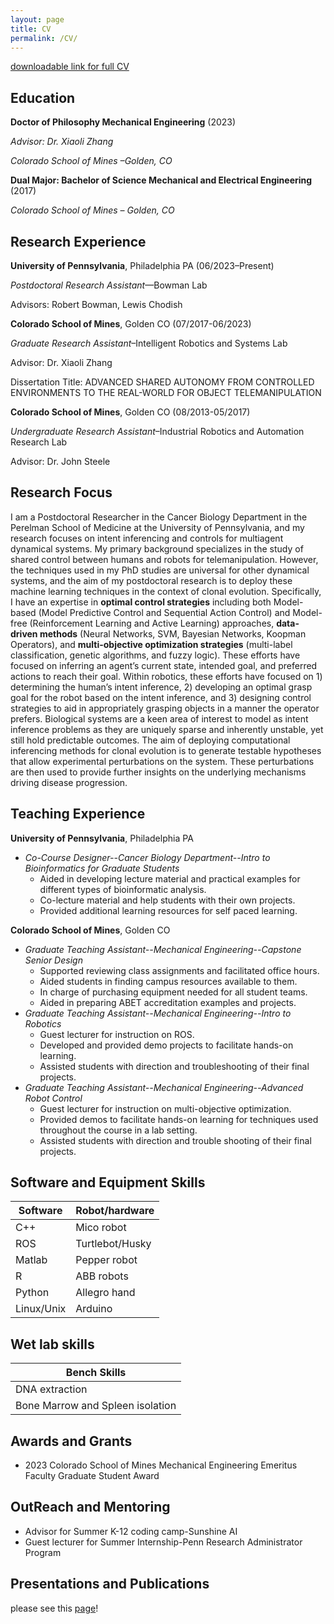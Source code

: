 ```yaml
---
layout: page
title: CV
permalink: /CV/
---
```


[downloadable link for full CV](/Bowman_CV_11042024.pdf)


## Education
<b>Doctor of Philosophy Mechanical Engineering</b> (2023)
<p><i>Advisor: Dr. Xiaoli Zhang</i></p>
<p><i>Colorado School of Mines –Golden, CO</i></p>

<b>Dual Major: Bachelor of Science Mechanical and Electrical Engineering</b> (2017)
<p><i>Colorado School of Mines – Golden, CO</i></p>

## Research Experience
<b>University of Pennsylvania</b>, Philadelphia PA (06/2023–Present)
<p><i>Postdoctoral Research Assistant</i>—Bowman Lab </p>
<p>Advisors: Robert Bowman, Lewis Chodish</p>


<b>Colorado School of Mines</b>, Golden CO (07/2017-06/2023)
<p><i>Graduate Research Assistant</i>–Intelligent Robotics and Systems Lab </p>
<p> Advisor: Dr. Xiaoli Zhang</p>
<p> Dissertation Title: ADVANCED SHARED AUTONOMY FROM CONTROLLED ENVIRONMENTS TO THE REAL-WORLD FOR OBJECT TELEMANIPULATION</p>


<b>Colorado School of Mines</b>, Golden CO (08/2013-05/2017)
<p> <i>Undergraduate Research Assistant</i>–Industrial Robotics and Automation Research Lab </p>
<p>Advisor: Dr. John Steele</p>

## Research Focus
I am a Postdoctoral Researcher in the Cancer Biology Department in the Perelman School of Medicine at the University of Pennsylvania, and my research focuses on intent inferencing and controls for multiagent dynamical systems. My primary background specializes in the study of shared control between humans and robots for telemanipulation. However, the techniques used in my PhD studies are universal for other dynamical systems, and the aim of my postdoctoral research is to deploy these machine learning techniques in the context of clonal evolution. Specifically, I have an expertise in <b>optimal control strategies</b> including both Model-based (Model Predictive Control and Sequential Action Control) and Model-free (Reinforcement Learning and Active Learning) approaches, <b>data-driven methods</b> (Neural Networks, SVM, Bayesian Networks, Koopman Operators), and <b>multi-objective optimization strategies</b> (multi-label classification, genetic algorithms, and fuzzy logic). These efforts have focused on inferring an agent’s current state, intended goal, and preferred actions to reach their goal. Within robotics, these efforts have focused on 1) determining the human’s intent inference, 2) developing an optimal grasp goal for the robot based on the intent inference, and 3) designing control strategies to aid in appropriately grasping objects in a manner the operator prefers. Biological systems are a keen area of interest to model as intent inference problems as they are uniquely sparse and inherently unstable, yet still hold predictable outcomes. The aim of deploying computational inferencing methods for clonal evolution is to generate testable hypotheses that allow experimental perturbations on the system. These perturbations are then used to provide further insights on the underlying mechanisms driving disease progression.


## Teaching Experience
<b>University of Pennsylvania</b>, Philadelphia PA 
* *Co-Course Designer--Cancer Biology Department--Intro to Bioinformatics for Graduate Students*
	- Aided in developing lecture material and practical examples for different types of bioinformatic analysis.
 	- Co-lecture material and help students with their own projects.
  	- Provided additional learning resources for self paced learning.

<b>Colorado School of Mines</b>, Golden CO 
* *Graduate Teaching Assistant--Mechanical Engineering--Capstone Senior Design*
	- Supported reviewing class assignments and facilitated office hours. 
	- Aided students in finding campus resources available to them. 
	- In charge of purchasing equipment needed for all student teams.
	- Aided in preparing ABET accreditation examples and projects.
* *Graduate Teaching Assistant--Mechanical Engineering--Intro to Robotics*
	- Guest lecturer for instruction on ROS.
	- Developed and provided demo projects to facilitate hands-on learning.
	- Assisted students with direction and troubleshooting of their final projects.
* *Graduate Teaching Assistant--Mechanical Engineering--Advanced Robot Control*
	- Guest lecturer for instruction on multi-objective optimization.
	- Provided demos to facilitate hands-on learning for techniques used throughout the course in a lab setting.
	- Assisted students with direction and trouble shooting of their final projects.

## Software and Equipment Skills

| Software   | Robot/hardware  |
| ---------- | --------------- |
| C++        | Mico robot      |
| ROS        | Turtlebot/Husky |
| Matlab     | Pepper robot    |
| R          | ABB robots      |
| Python     | Allegro hand    |
| Linux/Unix | Arduino         |

## Wet lab skills

| Bench Skills                     |
| ---------------------------------|
| DNA extraction                   | 
| Bone Marrow and Spleen isolation |

## Awards and Grants
* 2023 Colorado School of Mines Mechanical Engineering Emeritus Faculty Graduate Student Award 

## OutReach and Mentoring
* Advisor for Summer K-12 coding camp-Sunshine AI
* Guest lecturer for Summer Internship-Penn Research Administrator Program

## Presentations and Publications
please see this [page](http://namwob44.github.io/Publications)!



[jekyll-organization]: https://github.com/jekyll
